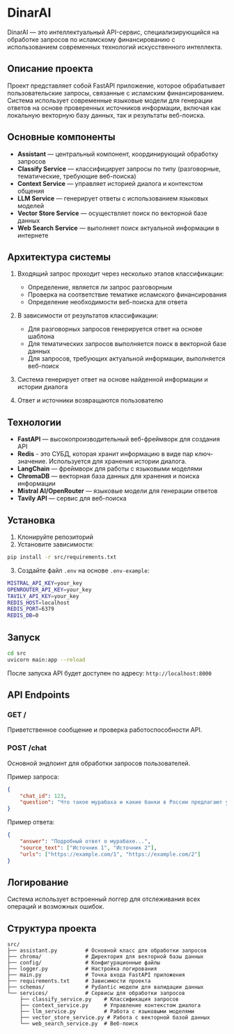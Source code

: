 # DinarAI

DinarAI — это интеллектуальный API-сервис, специализирующийся на обработке запросов по исламскому финансированию с использованием современных технологий искусственного интеллекта.

## Описание проекта

Проект представляет собой FastAPI приложение, которое обрабатывает пользовательские запросы, связанные с исламским финансированием. Система использует современные языковые модели для генерации ответов на основе проверенных источников информации, включая как локальную векторную базу данных, так и результаты веб-поиска.

## Основные компоненты

- **Assistant** — центральный компонент, координирующий обработку запросов
- **Classify Service** — классифицирует запросы по типу (разговорные, тематические, требующие веб-поиска)
- **Context Service** — управляет историей диалога и контекстом общения
- **LLM Service** — генерирует ответы с использованием языковых моделей
- **Vector Store Service** — осуществляет поиск по векторной базе данных
- **Web Search Service** — выполняет поиск актуальной информации в интернете

## Архитектура системы

1. Входящий запрос проходит через несколько этапов классификации:
   - Определение, является ли запрос разговорным
   - Проверка на соответствие тематике исламского финансирования
   - Определение необходимости веб-поиска для ответа

2. В зависимости от результатов классификации:
   - Для разговорных запросов генерируется ответ на основе шаблона
   - Для тематических запросов выполняется поиск в векторной базе данных
   - Для запросов, требующих актуальной информации, выполняется веб-поиск

3. Система генерирует ответ на основе найденной информации и истории диалога

4. Ответ и источники возвращаются пользователю

## Технологии

- **FastAPI** — высокопроизводительный веб-фреймворк для создания API
- **Redis** - это СУБД, которая хранит информацию в виде пар ключ-значение. Используется для хранения истории диалога.
- **LangChain** — фреймворк для работы с языковыми моделями
- **ChromaDB** — векторная база данных для хранения и поиска информации
- **Mistral AI/OpenRouter** — языковые модели для генерации ответов
- **Tavily API** — сервис для веб-поиска

## Установка

1. Клонируйте репозиторий
2. Установите зависимости:
```bash
pip install -r src/requirements.txt
```
3. Создайте файл `.env` на основе `.env-example`:
```bash
MISTRAL_API_KEY=your_key
OPENROUTER_API_KEY=your_key
TAVILY_API_KEY=your_key
REDIS_HOST=localhost
REDIS_PORT=6379
REDIS_DB=0
```

## Запуск

```bash
cd src
uvicorn main:app --reload
```

После запуска API будет доступен по адресу: `http://localhost:8000`

## API Endpoints

### GET /
Приветственное сообщение и проверка работоспособности API.

### POST /chat
Основной эндпоинт для обработки запросов пользователей.

Пример запроса:
```json
{
    "chat_id": 123,
    "question": "Что такое мурабаха и какие банки в России предлагают услуги на основе этого инструмента?"
}
```

Пример ответа:
```json
{
    "answer": "Подробный ответ о мурабахе...",
    "source_text": ["Источник 1", "Источник 2"],
    "urls": ["https://example.com/1", "https://example.com/2"]
}
```

## Логирование

Система использует встроенный логгер для отслеживания всех операций и возможных ошибок.

## Структура проекта

```
src/
├── assistant.py         # Основной класс для обработки запросов
├── chroma/              # Директория для векторной базы данных
├── config/              # Конфигурационные файлы
├── logger.py            # Настройка логирования
├── main.py              # Точка входа FastAPI приложения
├── requirements.txt     # Зависимости проекта
├── schemas/             # Pydantic модели для валидации данных
└── services/            # Сервисы для обработки запросов
    ├── classify_service.py    # Классификация запросов
    ├── context_service.py     # Управление контекстом диалога
    ├── llm_service.py         # Работа с языковыми моделями
    ├── vector_store_service.py # Работа с векторной базой данных
    └── web_search_service.py  # Веб-поиск
```

